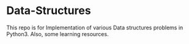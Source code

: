 # Data-Structures
This repo is for Implementation of various Data structures problems in Python3. Also, some learning resources.
